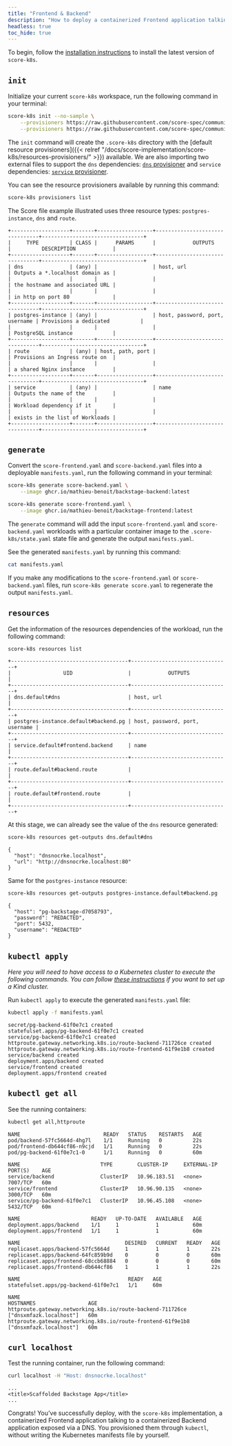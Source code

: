 ```yaml
---
title: "Frontend & Backend"
description: "How to deploy a containerized Frontend application talking to a containerized Backend application exposed via a DNS with `score-k8s`"
headless: true
toc_hide: true
---
```


To begin, follow the [installation instructions](/docs/score-implementation/score-k8s/installation) to install the latest version of `score-k8s`.

## `init`

Initialize your current `score-k8s` workspace, run the following command in your terminal:

```bash
score-k8s init --no-sample \
    --provisioners https://raw.githubusercontent.com/score-spec/community-provisioners/refs/heads/main/service/score-k8s/10-service.provisioners.yaml \
    --provisioners https://raw.githubusercontent.com/score-spec/community-provisioners/refs/heads/main/dns/score-k8s/10-dns-with-url.provisioners.yaml
```

The `init` command will create the `.score-k8s` directory with the [default resource provisioners]({{< relref "/docs/score-implementation/score-k8s/resources-provisioners/" >}}) available. We are also importing two external files to support the `dns` dependencies: [`dns` provisioner](https://github.com/score-spec/community-provisioners/blob/main/dns/score-k8s/10-dns-with-url.provisioners.yaml) and `service` dependencies: [`service` provisioner](https://github.com/score-spec/community-provisioners/blob/main/service/score-k8s/10-service.provisioners.yaml).

You can see the resource provisioners available by running this command:

```bash
score-k8s provisioners list
```

The Score file example illustrated uses three resource types: `postgres-instance`, `dns` and `route`.

```none
+-------------------+-------+------------------+--------------------------------+---------------------------------+
|     TYPE          | CLASS |      PARAMS      |            OUTPUTS             |          DESCRIPTION            |
+-------------------+-------+------------------+--------------------------------+---------------------------------+
| dns               | (any) |                  | host, url                      | Outputs a *.localhost domain as |
|                   |       |                  |                                | the hostname and associated URL |
|                   |       |                  |                                | in http on port 80              |
+-------------------+-------+------------------+--------------------------------+---------------------------------+
| postgres-instance | (any) |                  | host, password, port, username | Provisions a dedicated          |
|                   |       |                  |                                | PostgreSQL instance             |
+-------------------+-------+------------------+--------------------------------+---------------------------------+
| route             | (any) | host, path, port |                                | Provisions an Ingress route on  |
|                   |       |                  |                                | a shared Nginx instance         |
+-------------------+-------+------------------+--------------------------------+---------------------------------+
| service           | (any) |                  | name                           | Outputs the name of the         |
|                   |       |                  |                                | Workload dependency if it       |
|                   |       |                  |                                | exists in the list of Workloads |
+-------------------+-------+------------------+--------------------------------+---------------------------------+
```

## `generate`

Convert the `score-frontend.yaml` and `score-backend.yaml` files into a deployable `manifests.yaml`, run the following command in your terminal:

```bash
score-k8s generate score-backend.yaml \
    --image ghcr.io/mathieu-benoit/backstage-backend:latest

score-k8s generate score-frontend.yaml \
    --image ghcr.io/mathieu-benoit/backstage-frontend:latest
```

The `generate` command will add the input `score-frontend.yaml` and `score-backend.yaml` workloads with a particular container image to the `.score-k8s/state.yaml` state file and generate the output `manifests.yaml`.

See the generated `manifests.yaml` by running this command:

```bash
cat manifests.yaml
```

If you make any modifications to the `score-frontend.yaml` or `score-backend.yaml` files, run `score-k8s generate score.yaml` to regenerate the output `manifests.yaml`.

## `resources`

Get the information of the resources dependencies of the workload, run the following command:

```bash
score-k8s resources list
```

```none
+--------------------------------------+--------------------------------+
|                 UID                  |            OUTPUTS             |
+--------------------------------------+--------------------------------+
| dns.default#dns                      | host, url                      |
+--------------------------------------+--------------------------------+
| postgres-instance.default#backend.pg | host, password, port, username |
+--------------------------------------+--------------------------------+
| service.default#frontend.backend     | name                           |
+--------------------------------------+--------------------------------+
| route.default#backend.route          |                                |
+--------------------------------------+--------------------------------+
| route.default#frontend.route         |                                |
+--------------------------------------+--------------------------------+
```

At this stage, we can already see the value of the `dns` resource generated:

```bash
score-k8s resources get-outputs dns.default#dns
```

```none
{
  "host": "dnsnocrke.localhost",
  "url": "http://dnsnocrke.localhost:80"
}
```

Same for the `postgres-instance` resource:

```bash
score-k8s resources get-outputs postgres-instance.default#backend.pg
```

```none
{
  "host": "pg-backstage-d7058793",
  "password": "REDACTED",
  "port": 5432,
  "username": "REDACTED"
}
```

## `kubectl apply`

_Here you will need to have access to a Kubernetes cluster to execute the following commands. You can follow [these instructions](/docs/how-to/score-k8s/kind-cluster/) if you want to set up a Kind cluster._

Run `kubectl apply` to execute the generated `manifests.yaml` file:

```bash
kubectl apply -f manifests.yaml
```

```none
secret/pg-backend-61f0e7c1 created
statefulset.apps/pg-backend-61f0e7c1 created
service/pg-backend-61f0e7c1 created
httproute.gateway.networking.k8s.io/route-backend-711726ce created
httproute.gateway.networking.k8s.io/route-frontend-61f9e1b8 created
service/backend created
deployment.apps/backend created
service/frontend created
deployment.apps/frontend created
```

## `kubectl get all`

See the running containers:

```bash
kubectl get all,httproute
```

```none
NAME                           READY   STATUS    RESTARTS   AGE
pod/backend-57fc5664d-4hg7l    1/1     Running   0          22s
pod/frontend-db644cf86-n9cjd   1/1     Running   0          22s
pod/pg-backend-61f0e7c1-0      1/1     Running   0          60m

NAME                          TYPE        CLUSTER-IP     EXTERNAL-IP   PORT(S)    AGE
service/backend               ClusterIP   10.96.183.51   <none>        7007/TCP   60m
service/frontend              ClusterIP   10.96.90.135   <none>        3000/TCP   60m
service/pg-backend-61f0e7c1   ClusterIP   10.96.45.108   <none>        5432/TCP   60m

NAME                       READY   UP-TO-DATE   AVAILABLE   AGE
deployment.apps/backend    1/1     1            1           60m
deployment.apps/frontend   1/1     1            1           60m

NAME                                  DESIRED   CURRENT   READY   AGE
replicaset.apps/backend-57fc5664d     1         1         1       22s
replicaset.apps/backend-64fc859b9d    0         0         0       60m
replicaset.apps/frontend-68ccb68884   0         0         0       60m
replicaset.apps/frontend-db644cf86    1         1         1       22s

NAME                                   READY   AGE
statefulset.apps/pg-backend-61f0e7c1   1/1     60m

NAME                                                          HOSTNAMES                 AGE
httproute.gateway.networking.k8s.io/route-backend-711726ce    ["dnsxmfazk.localhost"]   60m
httproute.gateway.networking.k8s.io/route-frontend-61f9e1b8   ["dnsxmfazk.localhost"]   60m
```

## `curl localhost`

Test the running container, run the following command:

```bash
curl localhost -H "Host: dnsnocrke.localhost"
```

```none
...
<title>Scaffolded Backstage App</title>
...
```

Congrats! You’ve successfully deploy, with the `score-k8s` implementation, a containerized Frontend application talking to a containerized Backend application exposed via a DNS. You provisioned them through `kubectl`, without writing the Kubernetes manifests file by yourself.
